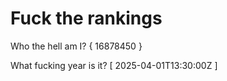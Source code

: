 # Fuck the rankings

Who the hell am I?
{ 16878450 }

What fucking year is it?
[ 2025-04-01T13:30:00Z ]
